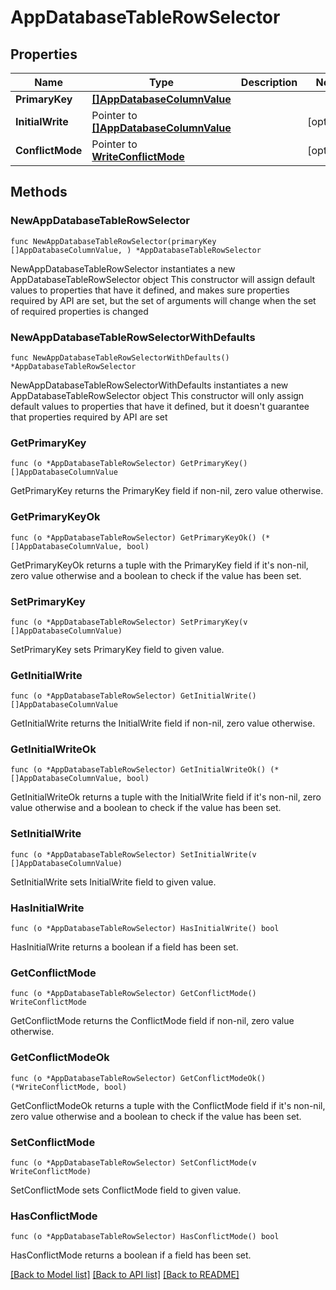 # AppDatabaseTableRowSelector

## Properties

Name | Type | Description | Notes
------------ | ------------- | ------------- | -------------
**PrimaryKey** | [**[]AppDatabaseColumnValue**](AppDatabaseColumnValue.md) |  | 
**InitialWrite** | Pointer to [**[]AppDatabaseColumnValue**](AppDatabaseColumnValue.md) |  | [optional] 
**ConflictMode** | Pointer to [**WriteConflictMode**](WriteConflictMode.md) |  | [optional] 

## Methods

### NewAppDatabaseTableRowSelector

`func NewAppDatabaseTableRowSelector(primaryKey []AppDatabaseColumnValue, ) *AppDatabaseTableRowSelector`

NewAppDatabaseTableRowSelector instantiates a new AppDatabaseTableRowSelector object
This constructor will assign default values to properties that have it defined,
and makes sure properties required by API are set, but the set of arguments
will change when the set of required properties is changed

### NewAppDatabaseTableRowSelectorWithDefaults

`func NewAppDatabaseTableRowSelectorWithDefaults() *AppDatabaseTableRowSelector`

NewAppDatabaseTableRowSelectorWithDefaults instantiates a new AppDatabaseTableRowSelector object
This constructor will only assign default values to properties that have it defined,
but it doesn't guarantee that properties required by API are set

### GetPrimaryKey

`func (o *AppDatabaseTableRowSelector) GetPrimaryKey() []AppDatabaseColumnValue`

GetPrimaryKey returns the PrimaryKey field if non-nil, zero value otherwise.

### GetPrimaryKeyOk

`func (o *AppDatabaseTableRowSelector) GetPrimaryKeyOk() (*[]AppDatabaseColumnValue, bool)`

GetPrimaryKeyOk returns a tuple with the PrimaryKey field if it's non-nil, zero value otherwise
and a boolean to check if the value has been set.

### SetPrimaryKey

`func (o *AppDatabaseTableRowSelector) SetPrimaryKey(v []AppDatabaseColumnValue)`

SetPrimaryKey sets PrimaryKey field to given value.


### GetInitialWrite

`func (o *AppDatabaseTableRowSelector) GetInitialWrite() []AppDatabaseColumnValue`

GetInitialWrite returns the InitialWrite field if non-nil, zero value otherwise.

### GetInitialWriteOk

`func (o *AppDatabaseTableRowSelector) GetInitialWriteOk() (*[]AppDatabaseColumnValue, bool)`

GetInitialWriteOk returns a tuple with the InitialWrite field if it's non-nil, zero value otherwise
and a boolean to check if the value has been set.

### SetInitialWrite

`func (o *AppDatabaseTableRowSelector) SetInitialWrite(v []AppDatabaseColumnValue)`

SetInitialWrite sets InitialWrite field to given value.

### HasInitialWrite

`func (o *AppDatabaseTableRowSelector) HasInitialWrite() bool`

HasInitialWrite returns a boolean if a field has been set.

### GetConflictMode

`func (o *AppDatabaseTableRowSelector) GetConflictMode() WriteConflictMode`

GetConflictMode returns the ConflictMode field if non-nil, zero value otherwise.

### GetConflictModeOk

`func (o *AppDatabaseTableRowSelector) GetConflictModeOk() (*WriteConflictMode, bool)`

GetConflictModeOk returns a tuple with the ConflictMode field if it's non-nil, zero value otherwise
and a boolean to check if the value has been set.

### SetConflictMode

`func (o *AppDatabaseTableRowSelector) SetConflictMode(v WriteConflictMode)`

SetConflictMode sets ConflictMode field to given value.

### HasConflictMode

`func (o *AppDatabaseTableRowSelector) HasConflictMode() bool`

HasConflictMode returns a boolean if a field has been set.


[[Back to Model list]](../README.md#documentation-for-models) [[Back to API list]](../README.md#documentation-for-api-endpoints) [[Back to README]](../README.md)


